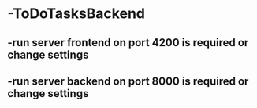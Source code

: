 # -ToDoTasksBackend
## -run server frontend on port 4200 is required or change settings
## -run server backend on port 8000 is required or change settings
